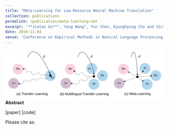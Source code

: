```yaml
---
title: "Meta-Learning for Low-Resource Neural Machine Translation"
collection: publications
permalink: /publication/meta-learning-nmt
excerpt: '**Jiatao Gu**^, Yong Wang^, Yun Chen, Kyunghyung Cho and Victor O.K. Li'
date: 2018-11-04
venue: 'Conference on Empirical Methods in Natural Language Processing (EMNLP).'
---
```


![png](/images/meta-nmt.png)<br>
**Abstract** <br>


[paper] [code]

Please cite as:
```bibtex

```